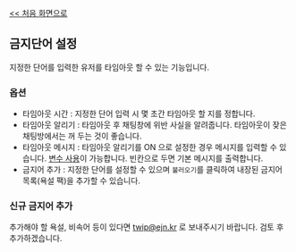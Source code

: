 [<< 처음 화면으로](../index.md)

## 금지단어 설정
지정한 단어를 입력한 유저를 타임아웃 할 수 있는 기능입니다.

### 옵션
* 타임아웃 시간 : 지정한 단어 입력 시 몇 초간 타임아웃 할 지를 정합니다.
* 타임아웃 알리기 : 타임아웃 후 채팅창에 위반 사실을 알려줍니다. 타임아웃이 잦은 채팅방에서는 꺼 두는 것이 좋습니다.
* 타임아웃 메시지 : 타임아웃 알리기를 ON 으로 설정한 경우 메시지를 입력할 수 있습니다. [변수 사용](../variables.md)이 가능합니다. 빈칸으로 두면 기본 메시지를 출력합니다.
* 금지어 추가 : 지정한 단어를 설정할 수 있으며 `불러오기`를 클릭하여 내장된 금지어 목록(욕설 팩)을 추가할 수 있습니다.

### 신규 금지어 추가 
추가해야 할 욕설, 비속어 등이 있다면 twip@ejn.kr 로 보내주시기 바랍니다. 검토 후 추가하겠습니다.